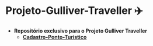 # Projeto-Gulliver-Traveller ✈️
 * **Repositório exclusivo para o Projeto Gulliver Traveller**
    * **[Cadastro-Ponto-Turistico](https://github.com/LucsDomingues/Projeto-Gulliver-Traveller/tree/main/Cadastro-Ponto-Turistico)**
